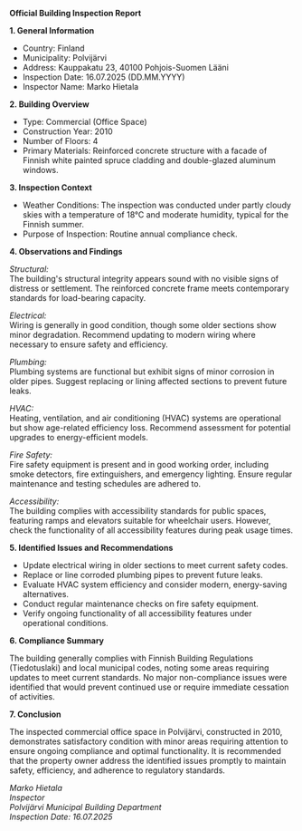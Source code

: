 **Official Building Inspection Report**

**1. General Information**

- Country: Finland
- Municipality: Polvijärvi
- Address: Kauppakatu 23, 40100 Pohjois-Suomen Lääni
- Inspection Date: 16.07.2025 (DD.MM.YYYY)
- Inspector Name: Marko Hietala

**2. Building Overview**

- Type: Commercial (Office Space)
- Construction Year: 2010
- Number of Floors: 4
- Primary Materials: Reinforced concrete structure with a facade of Finnish white painted spruce cladding and double-glazed aluminum windows.

**3. Inspection Context**

- Weather Conditions: The inspection was conducted under partly cloudy skies with a temperature of 18°C and moderate humidity, typical for the Finnish summer.
- Purpose of Inspection: Routine annual compliance check.

**4. Observations and Findings**

*Structural:*  
The building's structural integrity appears sound with no visible signs of distress or settlement. The reinforced concrete frame meets contemporary standards for load-bearing capacity.

*Electrical:*  
Wiring is generally in good condition, though some older sections show minor degradation. Recommend updating to modern wiring where necessary to ensure safety and efficiency.

*Plumbing:*  
Plumbing systems are functional but exhibit signs of minor corrosion in older pipes. Suggest replacing or lining affected sections to prevent future leaks.

*HVAC:*  
Heating, ventilation, and air conditioning (HVAC) systems are operational but show age-related efficiency loss. Recommend assessment for potential upgrades to energy-efficient models.

*Fire Safety:*  
Fire safety equipment is present and in good working order, including smoke detectors, fire extinguishers, and emergency lighting. Ensure regular maintenance and testing schedules are adhered to.

*Accessibility:*  
The building complies with accessibility standards for public spaces, featuring ramps and elevators suitable for wheelchair users. However, check the functionality of all accessibility features during peak usage times.

**5. Identified Issues and Recommendations**

- Update electrical wiring in older sections to meet current safety codes.
- Replace or line corroded plumbing pipes to prevent future leaks.
- Evaluate HVAC system efficiency and consider modern, energy-saving alternatives.
- Conduct regular maintenance checks on fire safety equipment.
- Verify ongoing functionality of all accessibility features under operational conditions.

**6. Compliance Summary**

The building generally complies with Finnish Building Regulations (Tiedotuslaki) and local municipal codes, noting some areas requiring updates to meet current standards. No major non-compliance issues were identified that would prevent continued use or require immediate cessation of activities.

**7. Conclusion**

The inspected commercial office space in Polvijärvi, constructed in 2010, demonstrates satisfactory condition with minor areas requiring attention to ensure ongoing compliance and optimal functionality. It is recommended that the property owner address the identified issues promptly to maintain safety, efficiency, and adherence to regulatory standards.

_Marko Hietala_  
_Inspector_  
_Polvijärvi Municipal Building Department_  
_Inspection Date: 16.07.2025_